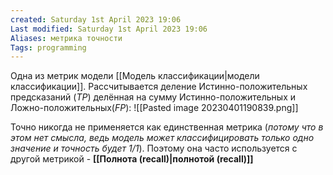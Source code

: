 ```yaml
---
created: Saturday 1st April 2023 19:06
Last modified: Saturday 1st April 2023 19:06
Aliases: метрика точности
Tags: programming
---
```


Одна из метрик модели [[Модель классификации|модели классификации]]. Рассчитывается деление Истинно-положительных предсказаний (*TP*) делённая на сумму Истинно-положительных и Ложно-положительных(*FP*):
![[Pasted image 20230401190839.png]]

Точно никогда не применяется как единственная метрика (*потому что в этом нет смысла, ведь модель может классифицировать только одно значение и точность будет 1/1*). Поэтому она часто используется с другой метрикой - **[[Полнота (recall)|полнотой (recall)]]** 


